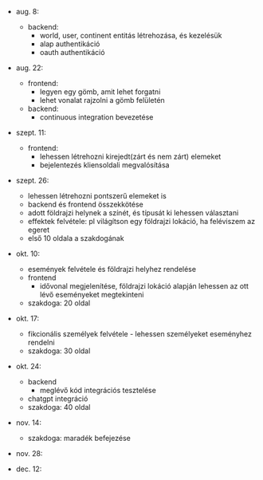 - aug. 8:
    - backend:
        - world, user, continent entitás létrehozása, és kezelésük
        - alap authentikáció
        - oauth authentikáció
- aug. 22:
    - frontend:
        - legyen egy gömb, amit lehet forgatni
        - lehet vonalat rajzolni a gömb felületén
    - backend:
        - continuous integration bevezetése
- szept. 11:
    - frontend:
        - lehessen létrehozni kirejedt(zárt és nem zárt) elemeket
        - bejelentezés kliensoldali megvalósítása
- szept. 26:
    - lehessen létrehozni pontszerű elemeket is
    - backend és frontend összekkötése
    - adott földrajzi helynek a színét, és típusát ki lehessen választani
    - effektek felvétele: pl világítson egy földrajzi lokáció, ha feléviszem az egeret
    - első 10 oldala a szakdogának
- okt. 10:
    - események felvétele és földrajzi helyhez rendelése
    - frontend
        - idővonal megjelenítése, földrajzi lokáció alapján lehessen az ott lévő eseményeket megtekinteni
    - szakdoga: 20 oldal
- okt. 17:
    - fikcionális személyek felvétele - lehessen személyeket eseményhez rendelni
    - szakdoga: 30 oldal

- okt. 24:
    - backend
        - meglévő kód integrációs tesztelése
    - chatgpt integráció
    - szakdoga: 40 oldal

- nov. 14:
    - szakdoga: maradék befejezése

- nov. 28:
- dec. 12: